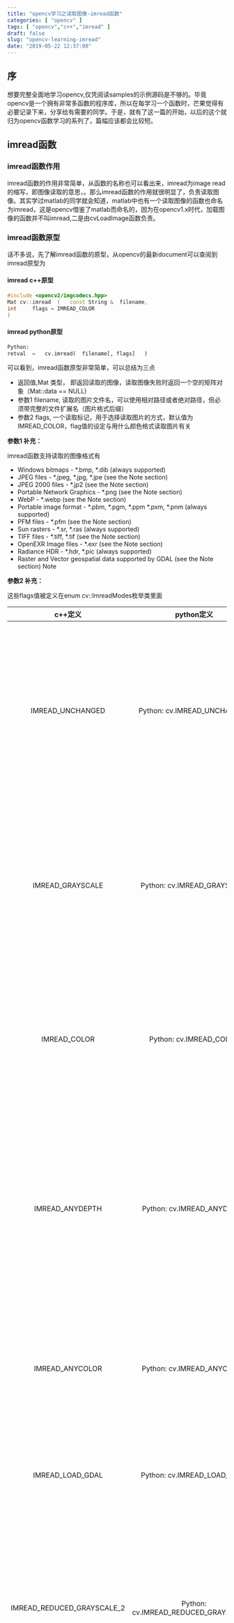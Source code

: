 ```yaml
---
title: "opencv学习之读取图像-imread函数"
categories: [ "opencv" ]
tags: [ "opencv","c++","imread" ]
draft: false
slug: "opencv-learning-imread"
date: "2019-05-22 12:37:00"
---
```


## 序

想要完整全面地学习opencv,仅凭阅读samples的示例源码是不够的。毕竟opencv是一个拥有非常多函数的程序库，所以在每学习一个函数时，芒果觉得有必要记录下来，分享给有需要的同学。于是，就有了这一篇的开始，以后的这个就归为opencv函数学习的系列了，篇幅应该都会比较短。

## imread函数

### imread函数作用

imread函数的作用非常简单，从函数的名称也可以看出来，imread为image read的缩写，即图像读取的意思，。那么imread函数的作用就很明显了，负责读取图像。其实学过matlab的同学就会知道，matlab中也有一个读取图像的函数也命名为imread，这是opencv借鉴了matlab而命名的，因为在opencv1.x时代，加载图像的函数并不叫imread,二是由cvLoadImage函数负责。

### imread函数原型

话不多说，先了解imread函数的原型，从opencv的最新document可以查阅到imread原型为

#### imread c++原型
```cpp
#include <opencv2/imgcodecs.hpp>
Mat cv::imread	(	const String & 	filename,
int 	flags = IMREAD_COLOR 
)		

```

#### imread python原型
```python
Python:
retval	=	cv.imread(	filename[, flags]	)
```

可以看到，imread函数原型非常简单，可以总结为三点

- 返回值,Mat 类型， 即返回读取的图像，读取图像失败时返回一个空的矩阵对象（Mat::data == NULL)
- 参数1 filename, 读取的图片文件名，可以使用相对路径或者绝对路径，但必须带完整的文件扩展名（图片格式后缀）
- 参数2 flags, 一个读取标记，用于选择读取图片的方式，默认值为IMREAD_COLOR，flag值的设定与用什么颜色格式读取图片有关

**参数1 补充：**

imread函数支持读取的图像格式有

- Windows bitmaps - *.bmp, *.dib (always supported)
- JPEG files - *.jpeg, *.jpg, *.jpe (see the Note section)
- JPEG 2000 files - *.jp2 (see the Note section)
- Portable Network Graphics - *.png (see the Note section)
- WebP - *.webp (see the Note section)
- Portable image format - *.pbm, *.pgm, *.ppm *.pxm, *.pnm (always supported)
- PFM files - *.pfm (see the Note section)
- Sun rasters - *.sr, *.ras (always supported)
- TIFF files - *.tiff, *.tif (see the Note section)
- OpenEXR Image files - *.exr (see the Note section)
- Radiance HDR - *.hdr, *.pic (always supported)
- Raster and Vector geospatial data supported by GDAL (see the Note section)
Note

**参数2 补充：**

这些flags值被定义在enum cv::ImreadModes枚举类里面

| c++定义 | python定义 | 说明 |
| :----: | :----: | :---: |
|IMREAD_UNCHANGED |Python: cv.IMREAD_UNCHANGED |如果设置，则按原样返回加载的图像（使用Alpha通道，否则会被裁剪）
| IMREAD_GRAYSCALE | Python: cv.IMREAD_GRAYSCALE | 如果设置，则始终将图像转换为单通道灰度图像（编解码器内部转换）。
| IMREAD_COLOR | Python: cv.IMREAD_COLOR | 如果设置，请始终将图像转换为3通道BGR彩色图像。
| IMREAD_ANYDEPTH | Python: cv.IMREAD_ANYDEPTH| 如果设置，则在输入具有相应深度时返回16位/ 32位图像，否则将其转换为8位。
| IMREAD_ANYCOLOR | Python: cv.IMREAD_ANYCOLOR | 如果设置，则以任何可能的颜色格式读取图像。
| IMREAD_LOAD_GDAL | Python: cv.IMREAD_LOAD_GDAL| 如果设置，使用gdal驱动程序加载图像
| IMREAD_REDUCED_GRAYSCALE_2 | Python: cv.IMREAD_REDUCED_GRAYSCALE_2| 如果设置，则始终将图像转换为单通道灰度图像，图像尺寸减小1/2。
| IMREAD_REDUCED_COLOR_2 | Python: cv.IMREAD_REDUCED_COLOR_2 | 如果设置，则始终将图像转换为3通道BGR彩色图像，图像尺寸减小1/2。
| IMREAD_REDUCED_GRAYSCALE_4 | Python: cv.IMREAD_REDUCED_GRAYSCALE_4| 如果设置，则始终将图像转换为单通道灰度图像，图像尺寸减小1/4
| IMREAD_REDUCED_COLOR_4 | Python: cv.IMREAD_REDUCED_COLOR_4| 如果设置，则始终将图像转换为3通道BGR彩色图像，图像尺寸减小1/4
| IMREAD_REDUCED_GRAYSCALE_8 | Python: cv.IMREAD_REDUCED_GRAYSCALE_8| 如果设置，则始终将图像转换为单通道灰度图像，图像尺寸减小1/8。
| IMREAD_REDUCED_COLOR_8 | Python: cv.IMREAD_REDUCED_COLOR_8| 如果设置，则始终将图像转换为3通道BGR彩色图像，图像尺寸减小1/8。
| IMREAD_IGNORE_ORIENTATION | Python: cv.IMREAD_IGNORE_ORIENTATION | 如果设置，请不要根据EXIF的方向标志旋转图像。


### imread函数使用示例

```cpp
#include<iostream>

#include<opencv2/opencv.hpp>

using namespace cv;

using namespace std;

int main()

{

	//read the image

	Mat image = imread("./clock.jpg");

	if (image.data != NULL)

	{

		//show the image

		imshow("clock", image);

		waitKey(0);

	}

	else

	{

		cout << "can&apos;t openc the file!" << endl;

		getchar();

	}

	return 0;

}
```
## 尾巴

opencv的官方文档document其实是一份非常好的资料，关于opencv的几乎都可以在上面查阅得到，不过缺点就是文档为全英文的，这个需要自己克服一下。

---

本文由芒果浩明发布，转载需注明来源。
本文链接：https://mangoroom.cn/opencv/opencv-learning-imread.html